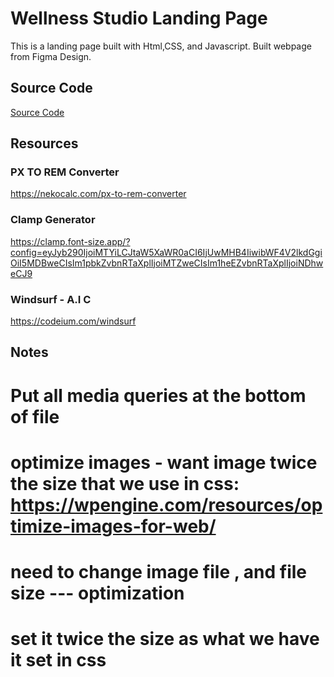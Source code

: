 # Wellness Studio Landing Page
This is a landing page built with Html,CSS, and Javascript. Built webpage from Figma Design. 

## Source Code 
[Source Code](src/)

## Resources
### PX TO REM Converter 
https://nekocalc.com/px-to-rem-converter
### Clamp Generator
https://clamp.font-size.app/?config=eyJyb290IjoiMTYiLCJtaW5XaWR0aCI6IjUwMHB4IiwibWF4V2lkdGgiOiI5MDBweCIsIm1pbkZvbnRTaXplIjoiMTZweCIsIm1heEZvbnRTaXplIjoiNDhweCJ9
### Windsurf - A.I C
https://codeium.com/windsurf


## Notes
 # Put all media queries at the bottom of file 
 # optimize images - want image twice the size that we use in css: https://wpengine.com/resources/optimize-images-for-web/
 # need to change image file , and file size --- optimization 
 # set it twice the size as what we have it set in css 


